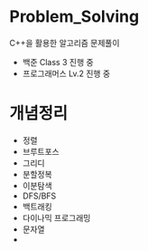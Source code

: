 # Problem_Solving
C++을 활용한 알고리즘 문제풀이

+ 백준 Class 3 진행 중
+ 프로그래머스 Lv.2 진행 중

# 개념정리
+ 정렬
+ 브루트포스
+ 그리디
+ 분할정복
+ 이분탐색
+ DFS/BFS
+ 백트래킹
+ 다이나믹 프로그래밍
+ 문자열
+ 
